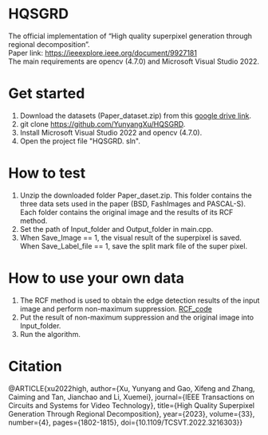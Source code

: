 # HQSGRD
The official implementation of “High quality superpixel generation through regional decomposition”.<br>
Paper link: https://ieeexplore.ieee.org/document/9927181 <br>
The main requirements are opencv (4.7.0) and Microsoft Visual Studio 2022.


# Get started
1. Download the datasets (Paper_dataset.zip) from this [google drive link](https://drive.google.com/file/d/1JRiz-e8Ufogh2Dz342rplafY_0pkhujK/view?usp=sharing).
2. git clone https://github.com/YunyangXu/HQSGRD.
3. Install Microsoft Visual Studio 2022 and opencv (4.7.0).
4. Open the project file "HQSGRD. sln".

# How to test
1. Unzip the downloaded folder Paper_daset.zip. This folder contains the three data sets used in the paper (BSD, FashImages and PASCAL-S). Each folder contains the original image and the results of its RCF method.
2. Set the path of Input_folder and Output_folder in main.cpp.
3. When Save_Image == 1, the visual result of the superpixel is saved. When Save_Label_file == 1, save the split mark file of the super pixel.

# How to use your own data
1. The RCF method is used to obtain the edge detection results of the input image and perform non-maximum suppression. [RCF_code](https://github.com/yun-liu/RCF)
2. Put the result of non-maximum suppression and the original image into Input_folder.
3. Run the algorithm.

# Citation

@ARTICLE{xu2022high,
  author={Xu, Yunyang and Gao, Xifeng and Zhang, Caiming and Tan, Jianchao and Li, Xuemei},
  journal={IEEE Transactions on Circuits and Systems for Video Technology},
  title={High Quality Superpixel Generation Through Regional Decomposition},
  year={2023},
  volume={33},
  number={4},
  pages={1802-1815},
  doi={10.1109/TCSVT.2022.3216303}}

